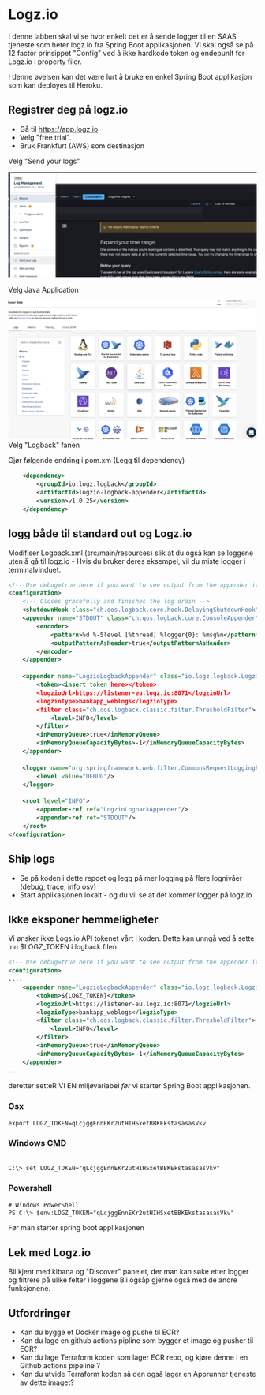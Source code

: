 # Logz.io

I denne labben skal vi se hvor enkelt det er å sende logger til en SAAS tjeneste som heter logz.io fra Spring Boot applikasjonen. Vi skal også se på 12 factor prinsippet "Config" ved å ikke hardkode token og endepunlt for Logz.io i property filer. 

I denne øvelsen kan det være lurt å bruke en enkel Spring Boot applikasjon som kan deployes til Heroku. 

## Registrer deg på logz.io

* Gå til https://app.logz.io 
* Velg "free trial". 
* Bruk Frankfurt (AWS) som destinasjon 

Velg "Send your logs" 

![Alt text](img/1.png  "a title")

Velg Java Application

![Alt text](img/2.png  "a title")
Velg "Logback" fanen

Gjør følgende endring i pom.xm (Legg til dependency)

```xml
    <dependency>
        <groupId>io.logz.logback</groupId>
        <artifactId>logzio-logback-appender</artifactId>
        <version>v1.0.25</version>
    </dependency>
```

## logg både til standard out og Logz.io

Modifiser Logback.xml (src/main/resources) slik at du også kan se loggene uten å gå til logz.io - Hvis du bruker deres eksempel, vil du miste logger i
terminalvinduet.


```xml
<!-- Use debug=true here if you want to see output from the appender itself -->
<configuration>
    <!-- Closes gracefully and finishes the log drain -->
    <shutdownHook class="ch.qos.logback.core.hook.DelayingShutdownHook"/>
    <appender name="STDOUT" class="ch.qos.logback.core.ConsoleAppender">
        <encoder>
            <pattern>%d %-5level [%thread] %logger{0}: %msg%n</pattern>
            <outputPatternAsHeader>true</outputPatternAsHeader>
        </encoder>
    </appender>

    <appender name="LogzioLogbackAppender" class="io.logz.logback.LogzioLogbackAppender">
        <token><insert token here></token>
        <logzioUrl>https://listener-eu.logz.io:8071</logzioUrl>
        <logzioType>bankapp_weblogs</logzioType>
        <filter class="ch.qos.logback.classic.filter.ThresholdFilter">
            <level>INFO</level>
        </filter>
        <inMemoryQueue>true</inMemoryQueue>
        <inMemoryQueueCapacityBytes>-1</inMemoryQueueCapacityBytes>
    </appender>

    <logger name="org.springframework.web.filter.CommonsRequestLoggingFilter">
        <level value="DEBUG"/>
    </logger>

    <root level="INFO">
        <appender-ref ref="LogzioLogbackAppender"/>
        <appender-ref ref="STDOUT"/>
    </root>
</configuration>
```

## Ship logs 

* Se på koden i dette repoet og legg på mer logging på flere lognivåer (debug, trace, info osv) 
* Start applikasjonen lokalt - og du vil se at det kommer logger på logz.io 

## Ikke eksponer hemmeligheter

Vi ønsker ikke Logs.io API tokenet vårt i koden. Dette kan unngå ved å sette inn $LOGZ_TOKEN i logback filen. 


```xml
<!-- Use debug=true here if you want to see output from the appender itself -->
<configuration>
....
    <appender name="LogzioLogbackAppender" class="io.logz.logback.LogzioLogbackAppender">
        <token>${LOGZ_TOKEN}</token>
        <logzioUrl>https://listener-eu.logz.io:8071</logzioUrl>
        <logzioType>bankapp_weblogs</logzioType>
        <filter class="ch.qos.logback.classic.filter.ThresholdFilter">
            <level>INFO</level>
        </filter>
        <inMemoryQueue>true</inMemoryQueue>
        <inMemoryQueueCapacityBytes>-1</inMemoryQueueCapacityBytes>
    </appender>
....
```
deretter setteR VI EN miljøvariabel *før* vi starter Spring Boot applikasjonen.

### Osx
```shell
export LOGZ_TOKEN=qLcjggEnnEKr2utHIHSxetBBKEkstasasasVkv
```
### Windows CMD
```shell

C:\> set LOGZ_TOKEN="qLcjggEnnEKr2utHIHSxetBBKEkstasasasVkv"
```

### Powershell

```shell
# Windows PowerShell
PS C:\> $env:LOGZ_TOKEN="qLcjggEnnEKr2utHIHSxetBBKEkstasasasVkv"
```

Før man starter spring boot applikasjonen 

## Lek med Logz.io

Bli kjent med kibana og "Discover" panelet, der man kan søke etter logger og filtrere på ulike felter i loggene
Bli ogsåp gjerne også med de andre funksjonene.

## Utfordringer  

* Kan du bygge et Docker image og pushe til ECR?
* Kan du lage en github actions pipline som bygger et image og pusher til ECR?
* Kan du lage  Terraform koden som lager ECR repo, og kjøre denne i en  Github actions pipeline ?
* Kan du utvide Terraform koden så den også lager en Apprunner tjeneste av dette imaget?